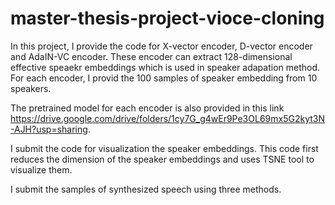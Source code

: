 # master-thesis-project-vioce-cloning
In this project, I provide the code for X-vector encoder, D-vector encoder and AdaIN-VC encoder. These encoder can extract 128-dimensional effective speaekr embeddings which is used in speaker adapation method. For each encoder, I provid the 100 samples of speaker embedding from 10 speakers. 

The pretrained model for each encoder is also provided in this link https://drive.google.com/drive/folders/1cy7G_g4wEr9Pe3OL69mx5G2kyt3N-AJH?usp=sharing. 

I submit the code for visualization the speaker embeddings. This code first reduces the dimension of the speaker embeddings and uses TSNE tool to visualize them.

I submit the samples of synthesized speech using three methods.
